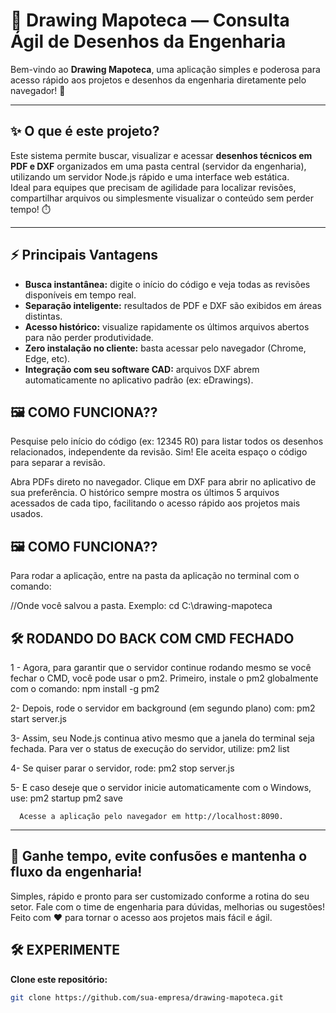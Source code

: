 # 📁 Drawing Mapoteca — Consulta Ágil de Desenhos da Engenharia

Bem-vindo ao **Drawing Mapoteca**, uma aplicação simples e poderosa para acesso rápido aos projetos e desenhos da engenharia diretamente pelo navegador! 🚀

---

## ✨ O que é este projeto?

Este sistema permite buscar, visualizar e acessar **desenhos técnicos em PDF e DXF** organizados em uma pasta central (servidor da engenharia), utilizando um servidor Node.js rápido e uma interface web estática.  
Ideal para equipes que precisam de agilidade para localizar revisões, compartilhar arquivos ou simplesmente visualizar o conteúdo sem perder tempo! ⏱️

---

## ⚡ Principais Vantagens

- **Busca instantânea:** digite o início do código e veja todas as revisões disponíveis em tempo real.
- **Separação inteligente:** resultados de PDF e DXF são exibidos em áreas distintas.
- **Acesso histórico:** visualize rapidamente os últimos arquivos abertos para não perder produtividade.
- **Zero instalação no cliente:** basta acessar pelo navegador (Chrome, Edge, etc).
- **Integração com seu software CAD:** arquivos DXF abrem automaticamente no aplicativo padrão (ex: eDrawings).

## 🖼️ COMO FUNCIONA??

Pesquise pelo início do código (ex: 12345 R0) para listar todos os desenhos relacionados, independente da revisão.
Sim! Ele aceita espaço o código para separar a revisão.

Abra PDFs direto no navegador.
Clique em DXF para abrir no aplicativo de sua preferência.
O histórico sempre mostra os últimos 5 arquivos acessados de cada tipo, facilitando o acesso rápido aos projetos mais usados.

## 🖼️ COMO FUNCIONA??
Para rodar a aplicação, entre na pasta da aplicação no terminal com o comando:

//Onde você salvou a pasta.
Exemplo: cd C:\drawing-mapoteca

## 🛠️ **RODANDO DO BACK COM CMD FECHADO**

1 - Agora, para garantir que o servidor continue rodando mesmo se você fechar o CMD, você pode usar o pm2. Primeiro, instale o pm2 globalmente com o comando:
      npm install -g pm2

2- Depois, rode o servidor em background (em segundo plano) com:
      pm2 start server.js

3- Assim, seu Node.js continua ativo mesmo que a janela do terminal seja fechada.
      Para ver o status de execução do servidor, utilize:
         pm2 list

4- Se quiser parar o servidor, rode:
      pm2 stop server.js

5- E caso deseje que o servidor inicie automaticamente com o Windows, use:
      pm2 startup
      pm2 save

      Acesse a aplicação pelo navegador em http://localhost:8090.

---

## 🚀 Ganhe tempo, evite confusões e mantenha o fluxo da engenharia!
Simples, rápido e pronto para ser customizado conforme a rotina do seu setor.
Fale com o time de engenharia para dúvidas, melhorias ou sugestões!
Feito com ❤️ para tornar o acesso aos projetos mais fácil e ágil.






## 🛠️ **EXPERIMENTE**

**Clone este repositório:**
   ```bash
   git clone https://github.com/sua-empresa/drawing-mapoteca.git


